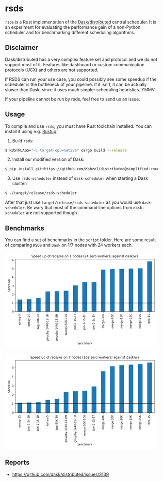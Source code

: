 # rsds

``rsds`` is a Rust implementation of the [Dask/distributed](https://distributed.dask.org) central scheduler.
It is an experiment for evaluating the performance gain of a non-Python scheduler and for benchmarking different scheduling algorithms.

## Disclaimer
Dask/distributed has a very complex feature set and protocol and we do not support most of it.
Features like dashboard or custom communication protocols (UCX) and others are not supported.

If RSDS can run your use case, you could possibly see some speedup if the scheduler is the bottleneck
of your pipeline. If it isn't, it can be actually slower than Dask, since it uses much simpler scheduling
heuristics. YMMV.

If your pipeline cannot be run by rsds, feel free to send us an issue.

## Usage
To compile and use `rsds`, you must have Rust toolchain installed. You can install it using e.g. [Rustup](https://rustup.rs/).

1) Build `rsds`:
```bash
$ RUSTFLAGS="-C target-cpu=native" cargo build --release
```
2) Install our modified version of Dask:
```bash
$ pip install git+https://github.com/Kobzol/distributed@simplified-encoding
```
3) Use `rsds-scheduler` instead of `dask-scheduler` when starting a Dask cluster:
```bash
$ ./target/release/rsds-scheduler
```

After that just use `target/release/rsds-scheduler` as you would use `dask-scheduler`.
Be wary that most of the command line options from `dask-scheduler` are not supported though.

## Benchmarks
You can find a set of benchmarks in the `script` folder. Here are some result of comparing `RSDS` and `Dask`
on 1/7 nodes with 24 workers each.

![image](resources/speedup-zw-rsds-ws-1.png)

![image](resources/speedup-zw-rsds-ws-7.png)

## Reports

* https://github.com/dask/distributed/issues/3139

